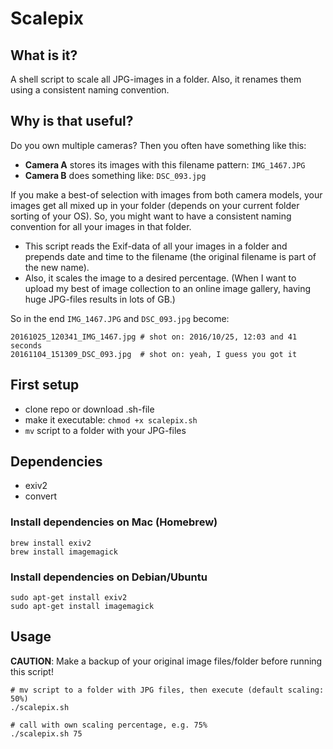 # Scalepix

## What is it?

A shell script to scale all JPG-images in a folder. Also, it renames them using a consistent naming convention.

## Why is that useful?

Do you own multiple cameras? Then you often have something like this:

* __Camera A__ stores its images with this filename pattern: `IMG_1467.JPG`
* __Camera B__ does something like: `DSC_093.jpg`

If you make a best-of selection with images from both camera models, your images get all mixed up in your folder (depends on your current folder sorting of your OS).
So, you might want to have a consistent naming convention for all your images in that folder.

* This script reads the Exif-data of all your images in a folder and prepends date and time to the filename (the original filename is part of the new name).
* Also, it scales the image to a desired percentage. (When I want to upload my best of image collection to an online image gallery, having huge JPG-files results in lots of GB.)

So in the end `IMG_1467.JPG` and `DSC_093.jpg` become:

```
20161025_120341_IMG_1467.jpg # shot on: 2016/10/25, 12:03 and 41 seconds
20161104_151309_DSC_093.jpg  # shot on: yeah, I guess you got it
```

## First setup

* clone repo or download .sh-file
* make it executable: `chmod +x scalepix.sh`
* `mv` script to a folder with your JPG-files

## Dependencies

* exiv2
* convert

### Install dependencies on Mac (Homebrew)

```
brew install exiv2
brew install imagemagick
```

### Install dependencies on Debian/Ubuntu

```
sudo apt-get install exiv2
sudo apt-get install imagemagick
```

## Usage

**CAUTION**: Make a backup of your original image files/folder before running this script!

```
# mv script to a folder with JPG files, then execute (default scaling: 50%)
./scalepix.sh

# call with own scaling percentage, e.g. 75%
./scalepix.sh 75
```
